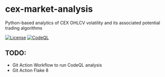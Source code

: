 # cex-market-analysis
Python-based analytics of CEX OHLCV volatility and its associated potential trading algorithms

[![License](https://img.shields.io/badge/License-MIT-green.svg)](https://github.com/sebastien-tetaud/cex-market-analysis/tree/main/LICENSE)
[![CodeQL](https://github.com/sebastien-tetaud/cex-market-analysis/blob/main/.github/workflows/codeql-analysis.yml/badge.svg)](https://github.com/sebastien-tetaud/cex-market-analysis/blob/main/.github/workflows/codeql-analysis.yml)



## TODO:

- Git Action Workflow to run CodeQL analysis
- Git Action Flake 8 